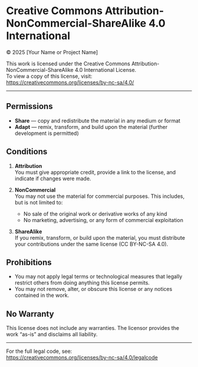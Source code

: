 # Creative Commons Attribution-NonCommercial-ShareAlike 4.0 International

© 2025 [Your Name or Project Name]

This work is licensed under the Creative Commons Attribution-NonCommercial-ShareAlike 4.0 International License.  
To view a copy of this license, visit:  
https://creativecommons.org/licenses/by-nc-sa/4.0/

---

## Permissions

- **Share** — copy and redistribute the material in any medium or format  
- **Adapt** — remix, transform, and build upon the material (further development is permitted)  

## Conditions

1. **Attribution**  
   You must give appropriate credit, provide a link to the license, and indicate if changes were made.  

2. **NonCommercial**  
   You may not use the material for commercial purposes. This includes, but is not limited to:  
   - No sale of the original work or derivative works of any kind  
   - No marketing, advertising, or any form of commercial exploitation  

3. **ShareAlike**  
   If you remix, transform, or build upon the material, you must distribute your contributions under the same license (CC BY-NC-SA 4.0).

## Prohibitions

- You may not apply legal terms or technological measures that legally restrict others from doing anything this license permits.  
- You may not remove, alter, or obscure this license or any notices contained in the work.

## No Warranty

This license does not include any warranties. The licensor provides the work “as-is” and disclaims all liability.

---

For the full legal code, see:  
https://creativecommons.org/licenses/by-nc-sa/4.0/legalcode